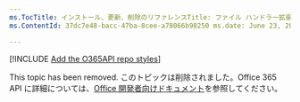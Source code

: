 ```yaml
---
ms.TocTitle: インストール、更新、削除のリファレンスTitle: ファイル ハンドラー拡張 REST 操作: インストール、更新、および削除Description: 管理 REST エンドポイントを使用して、Office 365 ファイル ハンドラー拡張アプリをインストール、アンインストール、および更新する方法について説明します。ms.ContentId: 37dc7e48-bacc-47ba-8cee-a78066b98250 ms.topic: 記事 (方法)
ms.ContentId: 37dc7e48-bacc-47ba-8cee-a78066b98250 ms.date: June 23, 2015

---
```

[!INCLUDE [Add the O365API repo styles](../includes/controls/addo365apistyles.xml)]

This topic has been removed. このトピックは削除されました。Office 365 API に詳細については、[Office 開発者向けドキュメント](https://msdn.microsoft.com/en-us/office/)を参照してください。